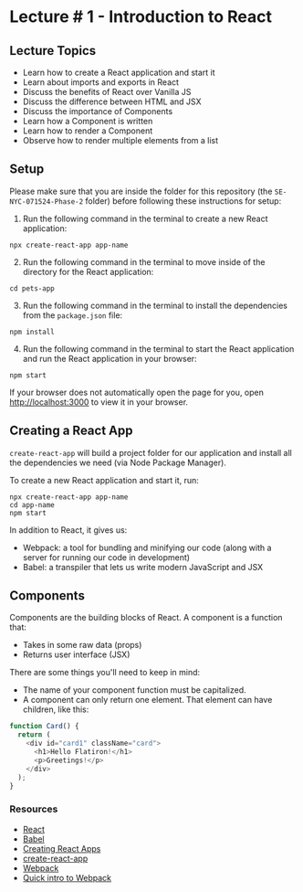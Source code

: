 # Lecture # 1 - Introduction to React

## Lecture Topics
- Learn how to create a React application and start it
- Learn about imports and exports in React
- Discuss the benefits of React over Vanilla JS
- Discuss the difference between HTML and JSX
- Discuss the importance of Components
- Learn how a Component is written
- Learn how to render a Component
- Observe how to render multiple elements from a list

## Setup
Please make sure that you are inside the folder for this repository (the `SE-NYC-071524-Phase-2` folder) before following these instructions for setup:

1. Run the following command in the terminal to create a new React application:

```
npx create-react-app app-name
```

2. Run the following command in the terminal to move inside of the directory for the React application:

```
cd pets-app
```

3. Run the following command in the terminal to install the dependencies from the `package.json` file:

```
npm install
```

4. Run the following command in the terminal to start the React application and run the React application in your browser:

```
npm start
```

If your browser does not automatically open the page for you, open [http://localhost:3000](http://localhost:3000) to view it in your browser.

## Creating a React App

`create-react-app` will build a project folder for our application and install all the dependencies we need (via Node Package Manager).

To create a new React application and start it, run:

```
npx create-react-app app-name
cd app-name
npm start
```

In addition to React, it gives us:

- Webpack: a tool for bundling and minifying our code (along with a server for running our code in development)
- Babel: a transpiler that lets us write modern JavaScript and JSX

## Components

Components are the building blocks of React. A component is a function that:

- Takes in some raw data (props)
- Returns user interface (JSX)

There are some things you'll need to keep in mind:

- The name of your component function must be capitalized.
- A component can only return one element. That element can have children, like this:

``` javascript
function Card() {
  return (
    <div id="card1" className="card">
      <h1>Hello Flatiron!</h1>
      <p>Greetings!</p>
    </div>
  );
}
```

### Resources

- [React](https://reactjs.org/)
- [Babel](https://babeljs.io/)
- [Creating React Apps](https://reactjs.org/docs/create-a-new-react-app.html)
- [create-react-app](https://create-react-app.dev/docs/getting-started)
- [Webpack](https://webpack.js.org/)
- [Quick intro to Webpack](https://medium.com/the-self-taught-programmer/what-is-webpack-and-why-should-i-care-part-1-introduction-ca4da7d0d8dc)